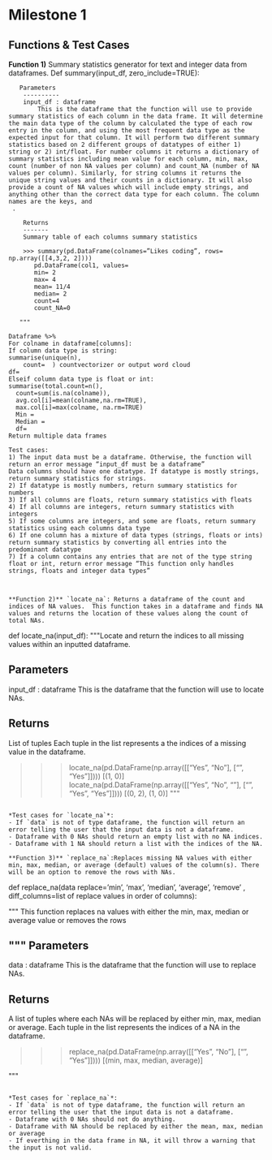 # Milestone 1


## Functions & Test Cases
**Function 1)** Summary statistics generator for text and integer data from dataframes.
Def summary(input_df, zero_include=TRUE):
```
   Parameters
    ----------
    input_df : dataframe
        This is the dataframe that the function will use to provide summary statistics of each column in the data frame. It will determine the main data type of the column by calculated the type of each row entry in the column, and using the most frequent data type as the expected input for that column. It will perform two different summary statistics based on 2 different groups of datatypes of either 1) string or 2) int/float. For number columns it returns a dictionary of summary statistics including mean value for each column, min, max, count (number of non NA values per column) and count_NA (number of NA values per column). Similarly, for string columns it returns the unique string values and their counts in a dictionary. It will also provide a count of NA values which will include empty strings, and anything other than the correct data type for each column. The column names are the keys, and 
 .

    Returns
    -------
    Summary table of each columns summary statistics
    
    >>> summary(pd.DataFrame(colnames=”Likes coding”, rows= np.array([[4,3,2, 2])))
       pd.DataFrame(col1, values=
       min= 2
       max= 4
       mean= 11/4
       median= 2
       count=4
       count_NA=0
       	
   """

Dataframe %>%
For colname in dataframe[columns]:
If column data type is string: 
summarise(unique(n),
    count=  ) countvectorizer or output word cloud
df= 
Elseif column data type is float or int:
summarise(total.count=n(),
  count=sum(is.na(colname)),
  avg.col[i]=mean(colname,na.rm=TRUE),
  max.col[i]=max(colname, na.rm=TRUE)
  Min =
  Median =
  df=
Return multiple data frames 

Test cases: 
1) The input data must be a dataframe. Otherwise, the function will return an error message “input_df must be a dataframe”
Data columns should have one datatype. If datatype is mostly strings, return summary statistics for strings. 
2) If datatype is mostly numbers, return summary statistics for numbers 
3) If all columns are floats, return summary statistics with floats
4) If all columns are integers, return summary statistics with integers
5) If some columns are integers, and some are floats, return summary statistics using each columns data type
6) If one column has a mixture of data types (strings, floats or ints) return summary statistics by converting all entries into the predominant datatype
7) If a column contains any entries that are not of the type string float or int, return error message “This function only handles strings, floats and integer data types”



**Function 2)** `locate_na`: Returns a dataframe of the count and indices of NA values.  This function takes in a dataframe and finds NA values and returns the location of these values along the count of total NAs.

```
def locate_na(input_df):
"""Locate and return the indices to all missing values within an inputted dataframe.

   Parameters
   ----------
   input_df : dataframe
      This is the dataframe that the function will use to locate NAs.
      
   Returns
   -------
   List of tuples
   Each tuple in the list represents a the indices of a missing value in the dataframe. 
   >>> locate_na(pd.DataFrame(np.array([[“Yes”, “No”], [“”, “Yes”]])))
   [(1, 0)]
   >>> locate_na(pd.DataFrame(np.array([[“Yes”, “No”, “”], [“”, “Yes”, “Yes”]])))
   [(0, 2), (1, 0)]
"""
```

*Test cases for `locate_na`*:
- If `data` is not of type dataframe, the function will return an error telling the user that the input data is not a dataframe.
- Dataframe with 0 NAs should return an empty list with no NA indices.
- Dataframe with 1 NA should return a list with the indices of the NA. 

**Function 3)** `replace_na`:Replaces missing NA values with either min, max, median, or average (default) values of the column(s). There will be an option to remove the rows with NAs.

```
def replace_na(data replace=’min’, ‘max’, ‘median’, ‘average’, ‘remove’ , diff_columns=list of replace values in order of columns):

"""
This function replaces na values with either the min, max, median or average value or removes the
rows

"""
Parameters
   ----------
   data : dataframe
      This is the dataframe that the function will use to replace NAs.
      
   Returns
   -------
   A list of tuples where each NAs will be replaced by either min, max, median or average.
   Each tuple in the list represents  the indices of a NA in the dataframe. 
   >>> replace_na(pd.DataFrame(np.array([[“Yes”, “No”], [“”, “Yes”]])))
   [(min, max, median, average)]
  
"""
```

*Test cases for `replace_na`*:
- If `data` is not of type dataframe, the function will return an error telling the user that the input data is not a dataframe.
- Dataframe with 0 NAs should not do anything.
- Dataframe with NA should be replaced by either the mean, max, median or average
- If everthing in the data frame in NA, it will throw a warning that the input is not valid.






